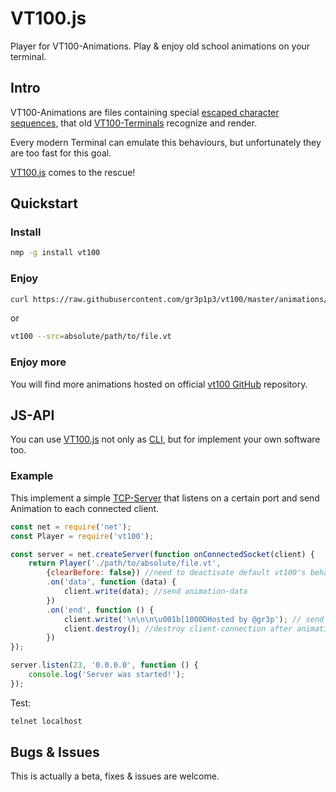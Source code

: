 # VT100.js

Player for VT100-Animations.
Play & enjoy old school animations on your terminal.

## Intro

VT100-Animations are files containing special [escaped character sequences](https://en.wikipedia.org/wiki/ANSI_escape_code), that old [VT100-Terminals](https://en.wikipedia.org/wiki/VT100) recognize and render.

Every modern Terminal can emulate this behaviours, but unfortunately they are too fast for this goal.
 
[VT100.js](https://www.npmjs.com/package/vt100) comes to the rescue!

## Quickstart

### Install

```bash
nmp -g install vt100
```


### Enjoy
```bash
curl https://raw.githubusercontent.com/gr3p1p3/vt100/master/animations/blinkeyes.vt | vt100
```

or 

```bash
vt100 --src=absolute/path/to/file.vt
```

### Enjoy more

You will find more animations hosted on official [vt100 GitHub](https://github.com/gr3p1p3/vt100/tree/master/animations) repository.


## JS-API

You can use [VT100.js](https://www.npmjs.com/package/vt100) not only as [CLI](https://en.wikipedia.org/wiki/Command-line_interface), but for implement your own software too.

### Example

This implement a simple [TCP-Server](https://nodejs.org/api/net.html#net_class_net_server) that listens on a certain port and send Animation to each connected client.


```javascript
const net = require('net');
const Player = require('vt100');

const server = net.createServer(function onConnectedSocket(client) {
    return Player('./path/to/absolute/file.vt',
        {clearBefore: false}) //need to deactivate default vt100's behaviour
        .on('data', function (data) {
            client.write(data); //send animation-data
        })
        .on('end', function () {
            client.write('\n\n\n\u001b[1000DHosted by @gr3p'); // send bye-message at begin of line
            client.destroy(); //destroy client-connection after animation is done
        })
});

server.listen(23, '0.0.0.0', function () {
    console.log('Server was started!');
});
```

Test:

```bash
telnet localhost
```

## Bugs & Issues

This is actually a beta, fixes & issues are welcome.